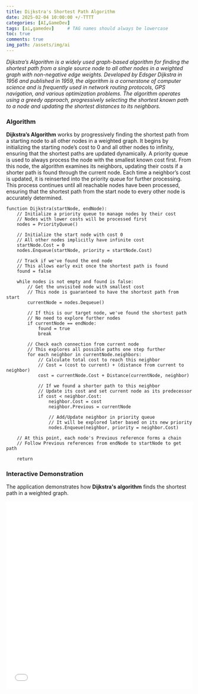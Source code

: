 ```yaml
---
title: Dijkstra's Shortest Path Algorithm
date: 2025-02-04 10:00:00 +/-TTTT
categories: [AI,GameDev]
tags: [ai,gamedev]     # TAG names should always be lowercase
toc: true
comments: true
img_path: /assets/img/ai
---
```

_Dijkstra’s Algorithm is a widely used graph-based algorithm for finding the shortest path from a single source node to all other nodes in a weighted graph with non-negative edge weights. Developed by Edsger Dijkstra in 1956 and published in 1959, the algorithm is a cornerstone of computer science and is frequently used in network routing protocols, GPS navigation, and various optimization problems. The algorithm operates using a greedy approach, progressively selecting the shortest known path to a node and updating the shortest distances to its neighbors._

### Algorithm ###

**Dijkstra’s Algorithm** works by progressively finding the shortest path from a starting node to all other nodes in a weighted graph. It begins by initializing the starting node’s cost to 0 and all other nodes to infinity, ensuring that the shortest paths are updated dynamically. A priority queue is used to always process the node with the smallest known cost first. From this node, the algorithm examines its neighbors, updating their costs if a shorter path is found through the current node. Each time a neighbor’s cost is updated, it is reinserted into the priority queue for further processing. This process continues until all reachable nodes have been processed, ensuring that the shortest path from the start node to every other node is accurately determined.

```
function Dijkstra(startNode, endNode):
    // Initialize a priority queue to manage nodes by their cost
    // Nodes with lower costs will be processed first
    nodes = PriorityQueue()

    // Initialize the start node with cost 0
    // All other nodes implicitly have infinite cost
    startNode.Cost = 0
    nodes.Enqueue(startNode, priority = startNode.Cost)

    // Track if we've found the end node
    // This allows early exit once the shortest path is found
    found = false

    while nodes is not empty and found is false:
        // Get the unvisited node with smallest cost
        // This node is guaranteed to have the shortest path from start
        currentNode = nodes.Dequeue()

        // If this is our target node, we've found the shortest path
        // No need to explore further nodes
        if currentNode == endNode:
            found = true
            break

        // Check each connection from current node
        // This explores all possible paths one step further
        for each neighbor in currentNode.neighbors:
            // Calculate total cost to reach this neighbor
            // Cost = (cost to current) + (distance from current to neighbor)
            cost = currentNode.Cost + Distance(currentNode, neighbor)

            // If we found a shorter path to this neighbor
            // Update its cost and set current node as its predecessor
            if cost < neighbor.Cost:
                neighbor.Cost = cost
                neighbor.Previous = currentNode

                // Add/Update neighbor in priority queue
                // It will be explored later based on its new priority
                nodes.Enqueue(neighbor, priority = neighbor.Cost)

    // At this point, each node's Previous reference forms a chain
    // Follow Previous references from endNode to startNode to get path
    
    return
```
### Interactive Demonstration ###

The application demonstrates how **Dijkstra's algorithm** finds the shortest path in a weighted graph.

<div style="position: relative; width: 100%; max-width: 800px; margin: 0 auto;">
    <div style="position: relative; padding-bottom: 100%; height: 0; overflow: hidden;">
        <iframe 
            src="{{ site.baseurl }}/assets/pages/ai-dijkstra.html" 
            style="position: absolute; top: 0; left: 0; width: 100%; height: 100%;" 
            frameborder="0"
            scrolling="no"
        >
            Your browser does not support iframes.
        </iframe>
    </div>
</div>